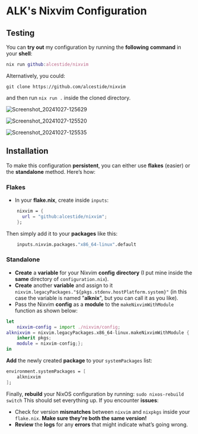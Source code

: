 # ALK's Nixvim Configuration
## Testing

You can **try out** my configuration by running the **following** **command** in your **shell**:
```nix
nix run github:alcestide/nixvim
```
Alternatively, you could:
```
git clone https://github.com/alcestide/nixvim
``` 
and then run `nix run .` inside the cloned directory.

![Screenshot_20241027-125629](https://github.com/user-attachments/assets/820ff294-83c8-40bd-ab6f-7e0957c62517)

![Screenshot_20241027-125520](https://github.com/user-attachments/assets/3dffd9d7-f9fa-402f-bb48-312bf88d5090)

![Screenshot_20241027-125535](https://github.com/user-attachments/assets/610fd68e-aacb-4dc9-9e44-59c590401ba1)

## Installation
To make this configuration **persistent**, you can either use **flakes** (easier) or the **standalone** method. Here’s how:

### Flakes
- In your **flake.nix**, create inside `inputs`:
```nix
    nixvim = {
      url = "github:alcestide/nixvim";
    };
```
Then simply add it to your **packages** like this:
```nix
    inputs.nixvim.packages."x86_64-linux".default
```

### Standalone

- **Create** a **variable** for your Nixvim **config** **directory** (I put mine inside the **same** directory of `configuration.nix`).
- **Create** another **variable** and assign to it `nixvim.legacyPackages."${pkgs.stdenv.hostPlatform.system}"` (in this case the variable is named "**alknix**", but you can call it as you like).
- Pass the Nixvim **config** as a **module** to the `makeNixvimWithModule` function as shown below:
```nix
let
	nixvim-config = import ./nixvim/config;
alknixvim = nixvim.legacyPackages.x86_64-linux.makeNixvimWithModule {
	inherit pkgs;
	module = nixvim-config;};
in
```
**Add** the newly created **package** to your `systemPackages` list:

```nix
environment.systemPackages = [
    alknixvim
];
```

Finally, **rebuild** your NixOS configuration by running:
`sudo nixos-rebuild switch`
This should set everything up.
If you encounter **issues**:

- Check for version **mismatches** between `nixvim` and `nixpkgs` inside your `flake.nix`. **Make sure they're both the same version!**
- **Review** the **logs** for any **errors** that might indicate what’s going wrong.
